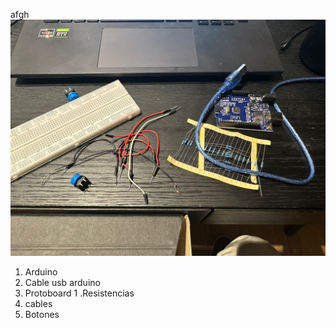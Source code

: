 afgh
![materiales](materiales.jpeg)

1. Arduino
1. Cable usb arduino
1. Protoboard
1 .Resistencias
1. cables
1. Botones
